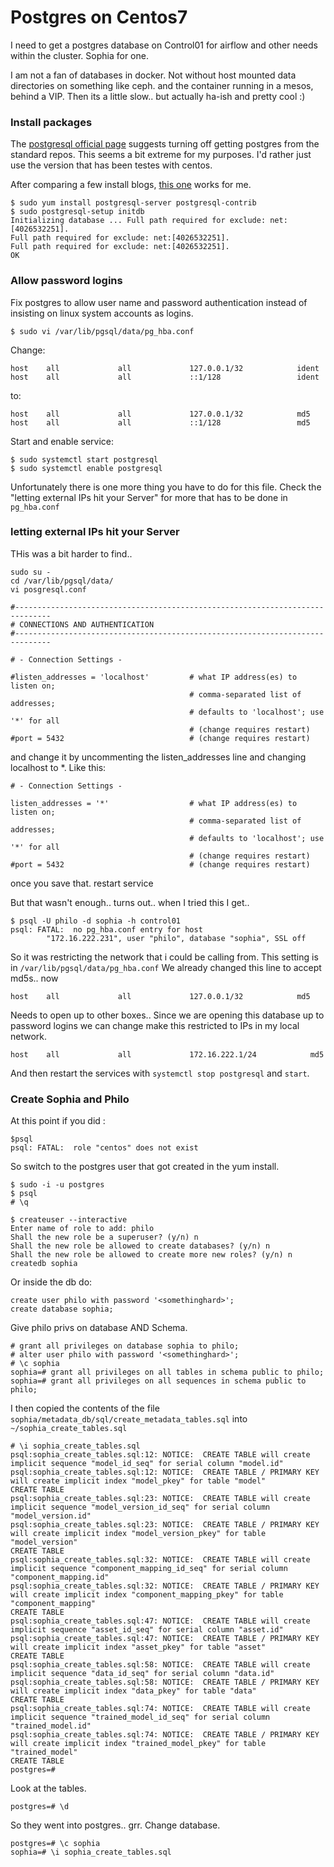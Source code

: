 # Postgres on Centos7

I need to get a postgres database on Control01 for airflow and
other needs within the cluster.   Sophia for one.  

I am not a fan of databases in docker.  Not without host mounted data
directories on something like ceph. and the container running in a mesos, behind a VIP. Then its a little slow.. 
but actually ha-ish and pretty cool :)

 
### Install packages

The [postgresql official page](https://wiki.postgresql.org/wiki/YUM_Installation) 
suggests turning off getting postgres from the standard repos.  This seems 
a bit extreme for my purposes.  I'd rather just use the version that has been testes with 
centos.

After comparing a few install blogs, [this one](https://www.digitalocean.com/community/tutorials/how-to-install-and-use-postgresql-on-centos-7) 
works for me. 


    $ sudo yum install postgresql-server postgresql-contrib
    $ sudo postgresql-setup initdb
    Initializing database ... Full path required for exclude: net:[4026532251].
    Full path required for exclude: net:[4026532251].
    Full path required for exclude: net:[4026532251].
    OK

### Allow password logins    
    
Fix postgres to allow user name and password authentication instead of insisting on
linux system accounts as logins. 
    
    $ sudo vi /var/lib/pgsql/data/pg_hba.conf
    
Change:

    host    all             all             127.0.0.1/32            ident
    host    all             all             ::1/128                 ident
    
to:

    host    all             all             127.0.0.1/32            md5
    host    all             all             ::1/128                 md5
    
Start and enable service:

    $ sudo systemctl start postgresql
    $ sudo systemctl enable postgresql
  
Unfortunately there is one more thing you have to do for this file.  Check the 
"letting external IPs hit your Server" for more that has to be done in `pg_hba.conf`
    
### letting external IPs hit your Server
    
THis was a bit harder to find.. 

    sudo su -
    cd /var/lib/pgsql/data/
    vi posgresql.conf
    
    #------------------------------------------------------------------------------
    # CONNECTIONS AND AUTHENTICATION
    #------------------------------------------------------------------------------
    
    # - Connection Settings -
    
    #listen_addresses = 'localhost'         # what IP address(es) to listen on;
                                            # comma-separated list of addresses;
                                            # defaults to 'localhost'; use '*' for all
                                            # (change requires restart)
    #port = 5432                            # (change requires restart)

and change it by uncommenting the listen_addresses line and changing localhost to *. Like this:
    
    # - Connection Settings -
    
    listen_addresses = '*'                  # what IP address(es) to listen on;
                                            # comma-separated list of addresses;
                                            # defaults to 'localhost'; use '*' for all
                                            # (change requires restart)
    #port = 5432                            # (change requires restart)
    
once you save that.  restart service
    
But that wasn't enough.. turns out.. when I tried this I get.. 
    
    $ psql -U philo -d sophia -h control01
    psql: FATAL:  no pg_hba.conf entry for host 
            "172.16.222.231", user "philo", database "sophia", SSL off

So it was restricting the network that i could be calling from.  This setting is in 
`/var/lib/pgsql/data/pg_hba.conf` We already changed this line to accept md5s.. now 

    host    all             all             127.0.0.1/32            md5

Needs to open up to other boxes.. Since we are opening this database up to password logins
we can change make this restricted to IPs in my local network. 

    host    all             all             172.16.222.1/24            md5

And then restart the services with `systemctl stop postgresql` and `start`.
    
    
    
### Create Sophia and Philo    

At this point if you did :

    $psql
    psql: FATAL:  role "centos" does not exist

So switch to the postgres user that got created in the yum install.

    $ sudo -i -u postgres
    $ psql
    # \q
    
    $ createuser --interactive 
    Enter name of role to add: philo
    Shall the new role be a superuser? (y/n) n
    Shall the new role be allowed to create databases? (y/n) n
    Shall the new role be allowed to create more new roles? (y/n) n
    createdb sophia

Or inside the db do:

    create user philo with password '<somethinghard>';
    create database sophia;

Give philo privs on database AND Schema.     
    
    # grant all privileges on database sophia to philo;
    # alter user philo with password '<somethinghard>';
    # \c sophia
    sophia=# grant all privileges on all tables in schema public to philo;
    sophia=# grant all privileges on all sequences in schema public to philo;

I then copied the contents of the file  `sophia/metadata_db/sql/create_metadata_tables.sql`
into `~/sophia_create_tables.sql`
    
    # \i sophia_create_tables.sql 
    psql:sophia_create_tables.sql:12: NOTICE:  CREATE TABLE will create implicit sequence "model_id_seq" for serial column "model.id"
    psql:sophia_create_tables.sql:12: NOTICE:  CREATE TABLE / PRIMARY KEY will create implicit index "model_pkey" for table "model"
    CREATE TABLE
    psql:sophia_create_tables.sql:23: NOTICE:  CREATE TABLE will create implicit sequence "model_version_id_seq" for serial column "model_version.id"
    psql:sophia_create_tables.sql:23: NOTICE:  CREATE TABLE / PRIMARY KEY will create implicit index "model_version_pkey" for table "model_version"
    CREATE TABLE
    psql:sophia_create_tables.sql:32: NOTICE:  CREATE TABLE will create implicit sequence "component_mapping_id_seq" for serial column "component_mapping.id"
    psql:sophia_create_tables.sql:32: NOTICE:  CREATE TABLE / PRIMARY KEY will create implicit index "component_mapping_pkey" for table "component_mapping"
    CREATE TABLE
    psql:sophia_create_tables.sql:47: NOTICE:  CREATE TABLE will create implicit sequence "asset_id_seq" for serial column "asset.id"
    psql:sophia_create_tables.sql:47: NOTICE:  CREATE TABLE / PRIMARY KEY will create implicit index "asset_pkey" for table "asset"
    CREATE TABLE
    psql:sophia_create_tables.sql:58: NOTICE:  CREATE TABLE will create implicit sequence "data_id_seq" for serial column "data.id"
    psql:sophia_create_tables.sql:58: NOTICE:  CREATE TABLE / PRIMARY KEY will create implicit index "data_pkey" for table "data"
    CREATE TABLE
    psql:sophia_create_tables.sql:74: NOTICE:  CREATE TABLE will create implicit sequence "trained_model_id_seq" for serial column "trained_model.id"
    psql:sophia_create_tables.sql:74: NOTICE:  CREATE TABLE / PRIMARY KEY will create implicit index "trained_model_pkey" for table "trained_model"
    CREATE TABLE
    postgres=#
    
Look at the tables.     

    postgres=# \d
    
So they went into postgres.. grr.  Change database. 

    postgres=# \c sophia
    sophia=# \i sophia_create_tables.sql

    

    